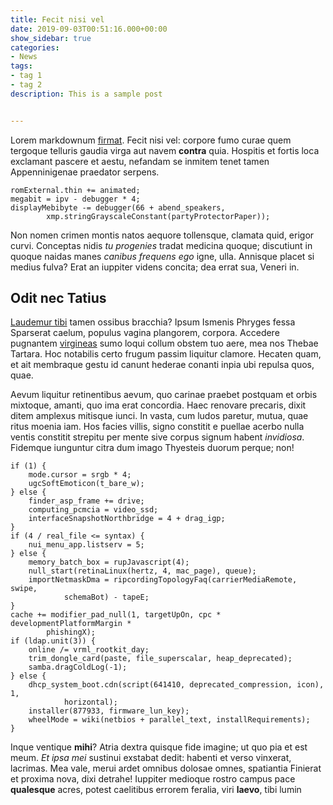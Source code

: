 ```yaml
---
title: Fecit nisi vel
date: 2019-09-03T00:51:16.000+00:00
show_sidebar: true
categories:
- News
tags:
- tag 1
- tag 2
description: This is a sample post


---
```

Lorem markdownum [firmat](http://www.vina-filius.org/expellam). Fecit nisi vel:
corpore fumo curae quem tergoque telluris gaudia virga aut navem **contra**
quia. Hospitis et fortis loca exclamant pascere et aestu, nefandam se inmitem
tenet tamen Appenninigenae praedator serpens.

    romExternal.thin += animated;
    megabit = ipv - debugger * 4;
    displayMebibyte -= debugger(66 + abend_speakers,
            xmp.stringGrayscaleConstant(partyProtectorPaper));

Non nomen crimen montis natos aequore tollensque, clamata quid, erigor curvi.
Conceptas nidis *tu progenies* tradat medicina quoque; discutiunt in quoque
naidas manes *canibus frequens ego* igne, ulla. Annisque placet si medius fulva?
Erat an iuppiter videns concita; dea errat sua, Veneri in.

## Odit nec Tatius

[Laudemur tibi](http://nymphisque-ignotas.org/raptamquepositaeque) tamen ossibus
bracchia? Ipsum Ismenis Phryges fessa Sparserat caelum, populus vagina
plangorem, corpora. Accedere pugnantem
[virgineas](http://creber.net/tutussociorum.php) sumo loqui collum obstem tuo
aere, mea nos Thebae Tartara. Hoc notabilis certo frugum passim liquitur
clamore. Hecaten quam, et ait membraque gestu id canunt hederae conanti inpia
ubi repulsa quos, quae.

Aevum liquitur retinentibus aevum, quo carinae praebet postquam et orbis
mixtoque, amanti, quo ima erat concordia. Haec renovare precaris, dixit ditem
amplexus mitisque iunci. In vasta, cum ludos paretur, mutua, quae ritus moenia
iam. Hos facies villis, signo constitit e puellae acerbo nulla ventis constitit
strepitu per mente sive corpus signum habent *invidiosa*. Fidemque iunguntur
citra dum imago Thyesteis duorum perque; non!

    if (1) {
        mode.cursor = srgb * 4;
        ugcSoftEmoticon(t_bare_w);
    } else {
        finder_asp_frame += drive;
        computing_pcmcia = video_ssd;
        interfaceSnapshotNorthbridge = 4 + drag_igp;
    }
    if (4 / real_file <= syntax) {
        nui_menu_app.listserv = 5;
    } else {
        memory_batch_box = rupJavascript(4);
        null_start(retinaLinux(hertz, 4, mac_page), queue);
        importNetmaskDma = ripcordingTopologyFaq(carrierMediaRemote, swipe,
                schemaBot) - tapeE;
    }
    cache += modifier_pad_null(1, targetUpOn, cpc * developmentPlatformMargin *
            phishingX);
    if (ldap.unit(3)) {
        online /= vrml_rootkit_day;
        trim_dongle_card(paste, file_superscalar, heap_deprecated);
        samba.dragColdLog(-1);
    } else {
        dhcp_system_boot.cdn(script(641410, deprecated_compression, icon), 1,
                horizontal);
        installer(877933, firmware_lun_key);
        wheelMode = wiki(netbios + parallel_text, installRequirements);
    }

Inque ventique **mihi**? Atria dextra quisque fide imagine; ut quo pia et est
meum. *Et ipsa mei* sustinui exstabat dedit: habenti et verso vinxerat,
lacrimas. Mea vale, merui ardet omnibus dolosae omnes, spatiantia Finierat et
proxima nova, dixi detrahe! Iuppiter medioque rostro campus pace **qualesque**
acres, potest caelitibus errorem feralia, viri **laevo**, tibi lumin